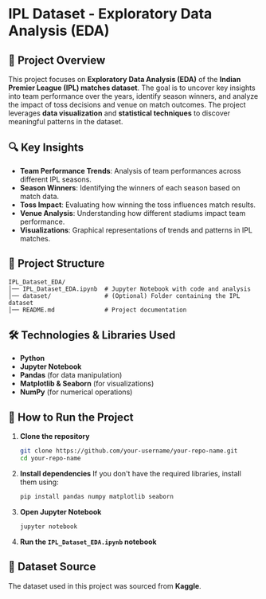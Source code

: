 # IPL Dataset - Exploratory Data Analysis (EDA)

## 📌 Project Overview
This project focuses on **Exploratory Data Analysis (EDA)** of the **Indian Premier League (IPL) matches dataset**. The goal is to uncover key insights into team performance over the years, identify season winners, and analyze the impact of toss decisions and venue on match outcomes. The project leverages **data visualization** and **statistical techniques** to discover meaningful patterns in the dataset.

## 🔍 Key Insights
- **Team Performance Trends**: Analysis of team performances across different IPL seasons.
- **Season Winners**: Identifying the winners of each season based on match data.
- **Toss Impact**: Evaluating how winning the toss influences match results.
- **Venue Analysis**: Understanding how different stadiums impact team performance.
- **Visualizations**: Graphical representations of trends and patterns in IPL matches.

## 📂 Project Structure
```
IPL_Dataset_EDA/
│── IPL_Dataset_EDA.ipynb  # Jupyter Notebook with code and analysis
│── dataset/               # (Optional) Folder containing the IPL dataset
│── README.md              # Project documentation
```

## 🛠️ Technologies & Libraries Used
- **Python**
- **Jupyter Notebook**
- **Pandas** (for data manipulation)
- **Matplotlib & Seaborn** (for visualizations)
- **NumPy** (for numerical operations)

## 🚀 How to Run the Project
1. **Clone the repository**
   ```sh
   git clone https://github.com/your-username/your-repo-name.git
   cd your-repo-name
   ```
2. **Install dependencies**
   If you don't have the required libraries, install them using:
   ```sh
   pip install pandas numpy matplotlib seaborn
   ```
3. **Open Jupyter Notebook**
   ```sh
   jupyter notebook
   ```
4. **Run the `IPL_Dataset_EDA.ipynb` notebook**

## 📌 Dataset Source
The dataset used in this project was sourced from **Kaggle**.




